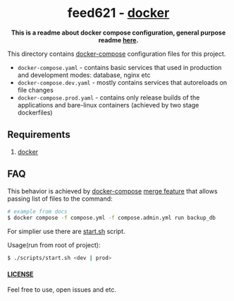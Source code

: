 <div align="center">
  <h1>feed621 - <a href="https:://docker.com">docker</a></h1>
  <p>
    <strong>This is a readme about docker compose configuration, general purpose readme <a href="../../README.md">here</a>.</strong>
  </p>
</div>

This directory contains [docker-compose](https://docs.docker.com/compose) configuration files for this project.

- `docker-compose.yaml` - contains basic services that used in production and development modes: database, nginx etc
- `docker-compose.dev.yaml` - mostly contains services that autoreloads on file changes
- `docker-compose.prod.yaml` - contains only release builds of the applications and bare-linux containers (achieved by two stage dockerfiles)

## Requirements

1. [docker](https://docker.com)

## FAQ

This behavior is achieved by [docker-compose](https://docs.docker.com/compose) [merge feature](https://docs.docker.com/compose/multiple-compose-files/merge) that allows passing list of files to the command:

```bash
# example from docs
$ docker compose -f compose.yml -f compose.admin.yml run backup_db
```

For simplier use there are [start.sh](../scripts/start.sh) script.

Usage(run from root of project):

```bash
$ ./scripts/start.sh <dev | prod>
```

#### [LICENSE](../LICENSE)

Feel free to use, open issues and etc.
